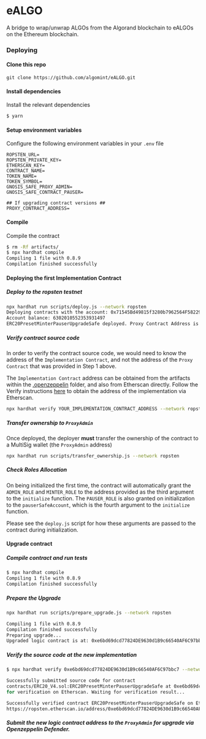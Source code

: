 # eALGO
A bridge to wrap/unwrap ALGOs from the Algorand blockchain to eALGOs on the Ethereum blockchain.

### Deploying

#### Clone this repo
`git clone https://github.com/algomint/eALGO.git`

#### Install dependencies
Install the relevant dependencies 
```sh
$ yarn 
```

#### Setup environment variables
Configure the following environment variables in your `.env` file
```
ROPSTEN_URL=
ROPSTEN_PRIVATE_KEY=
ETHERSCAN_KEY=
CONTRACT_NAME=
TOKEN_NAME=
TOKEN_SYMBOL=
GNOSIS_SAFE_PROXY_ADMIN=
GNOSIS_SAFE_CONTRACT_PAUSER=

## If upgrading contract versions ##
PROXY_CONTRACT_ADDRESS=
```

#### Compile
Compile the contract
```sh
$ rm -Rf artifacts/
$ npx hardhat compile
Compiling 1 file with 0.8.9
Compilation finished successfully
```

#### Deploying the first Implementation Contract
##### Deploy to the ropsten testnet

```sh
npx hardhat run scripts/deploy.js --network ropsten
Deploying contracts with the account: 0x71545Bd49815f3280b7962564F58229eb8Aa882C
Account balance: 6302010552353931497
ERC20PresetMinterPauserUpgradeSafe deployed. Proxy Contract Address is 0x7fBD91A756a4Be97f0b7C7BD4F8bE1A36406D1c3
```

##### Verify contract source code

In order to verify the contract source code, we would need to know the address of the `Implementation Contract`, and not the address of the `Proxy Contract` that was provided in Step 1 above.

The `Implementation Contract` address can be obtained from the artifacts within the [.openzeppelin](.openzeppelin) folder, and also from Etherscan directly. Follow the Verify instructions [here](https://www.chainshot.com/article/how-to-make-contracts-upgradeable) to obtain the address of the implementation via Etherscan.

```sh
npx hardhat verify YOUR_IMPLEMENTATION_CONTRACT_ADDRESS --network ropsten
```

##### Transfer ownership to `ProxyAdmin`
Once deployed, the deployer **must** transfer the ownership of the contract to a MultiSig wallet (the `ProxyAdmin` address)

```sh
npx hardhat run scripts/transfer_ownership.js --network ropsten
```

##### Check Roles Allocation
On being initialized the first time, the contract will automatically grant the `ADMIN_ROLE` and `MINTER_ROLE` to the address provided as the third argument to the `initialize` function. The `PAUSER_ROLE` is also granted on initialization to the `pauserSafeAccount`, which is the fourth argument to the `initialize` function. 

Please see the `deploy.js` script for how these arguments are passed to the contract during initialization.

#### Upgrade contract
##### Compile contract and run tests
```sh
$ npx hardhat compile
Compiling 1 file with 0.8.9
Compilation finished successfully
```

##### Prepare the Upgrade

```sh
npx hardhat run scripts/prepare_upgrade.js --network ropsten

Compiling 1 file with 0.8.9
Compilation finished successfully
Preparing upgrade...
Upgraded logic contract is at: 0xe6bd69dcd77824DE9630d1B9c66540AF6C97bbc7
```

##### Verify the source code at the new implementation

```sh
$ npx hardhat verify 0xe6bd69dcd77824DE9630d1B9c66540AF6C97bbc7 --network ropsten

Successfully submitted source code for contract
contracts/ERC20_V4.sol:ERC20PresetMinterPauserUpgradeSafe at 0xe6bd69dcd77824DE9630d1B9c66540AF6C97bbc7
for verification on Etherscan. Waiting for verification result...

Successfully verified contract ERC20PresetMinterPauserUpgradeSafe on Etherscan.
https://ropsten.etherscan.io/address/0xe6bd69dcd77824DE9630d1B9c66540AF6C97bbc7#code
```

##### Submit the new logic contract address to the `ProxyAdmin` for upgrade via Openzeppelin Defender.
